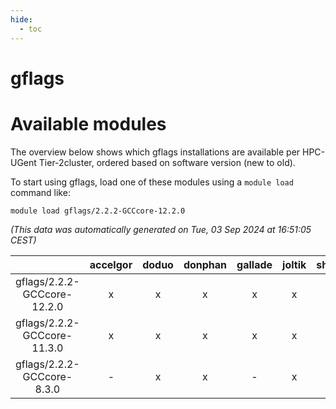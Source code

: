 ```yaml
---
hide:
  - toc
---
```


gflags
======

# Available modules


The overview below shows which gflags installations are available per HPC-UGent Tier-2cluster, ordered based on software version (new to old).

To start using gflags, load one of these modules using a `module load` command like:

```shell
module load gflags/2.2.2-GCCcore-12.2.0
```

*(This data was automatically generated on Tue, 03 Sep 2024 at 16:51:05 CEST)*  

| |accelgor|doduo|donphan|gallade|joltik|shinx|skitty|
| :---: | :---: | :---: | :---: | :---: | :---: | :---: | :---: |
|gflags/2.2.2-GCCcore-12.2.0|x|x|x|x|x|-|x|
|gflags/2.2.2-GCCcore-11.3.0|x|x|x|x|x|-|x|
|gflags/2.2.2-GCCcore-8.3.0|-|x|x|-|x|-|x|
